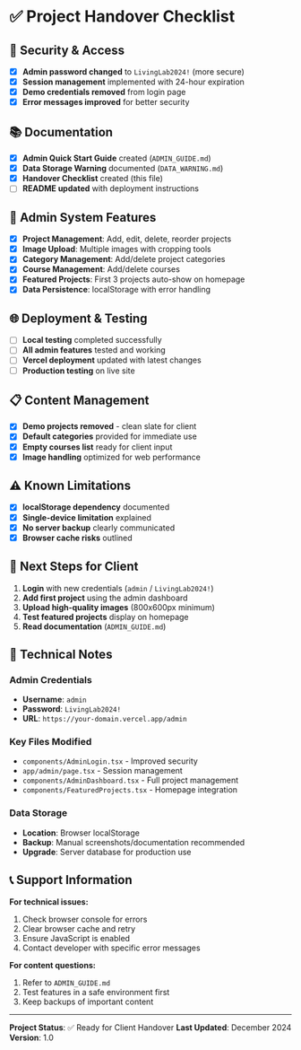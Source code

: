# ✅ Project Handover Checklist

## 🔐 Security & Access

- [x] **Admin password changed** to `LivingLab2024!` (more secure)
- [x] **Session management** implemented with 24-hour expiration
- [x] **Demo credentials removed** from login page
- [x] **Error messages improved** for better security

## 📚 Documentation

- [x] **Admin Quick Start Guide** created (`ADMIN_GUIDE.md`)
- [x] **Data Storage Warning** documented (`DATA_WARNING.md`)
- [x] **Handover Checklist** created (this file)
- [ ] **README updated** with deployment instructions

## 🎯 Admin System Features

- [x] **Project Management**: Add, edit, delete, reorder projects
- [x] **Image Upload**: Multiple images with cropping tools
- [x] **Category Management**: Add/delete project categories
- [x] **Course Management**: Add/delete courses
- [x] **Featured Projects**: First 3 projects auto-show on homepage
- [x] **Data Persistence**: localStorage with error handling

## 🌐 Deployment & Testing

- [ ] **Local testing** completed successfully
- [ ] **All admin features** tested and working
- [ ] **Vercel deployment** updated with latest changes
- [ ] **Production testing** on live site

## 📋 Content Management

- [x] **Demo projects removed** - clean slate for client
- [x] **Default categories** provided for immediate use
- [x] **Empty courses list** ready for client input
- [x] **Image handling** optimized for web performance

## ⚠️ Known Limitations

- [x] **localStorage dependency** documented
- [x] **Single-device limitation** explained
- [x] **No server backup** clearly communicated
- [x] **Browser cache risks** outlined

## 🚀 Next Steps for Client

1. **Login** with new credentials (`admin` / `LivingLab2024!`)
2. **Add first project** using the admin dashboard
3. **Upload high-quality images** (800x600px minimum)
4. **Test featured projects** display on homepage
5. **Read documentation** (`ADMIN_GUIDE.md`)

## 🔧 Technical Notes

### **Admin Credentials**
- **Username**: `admin`
- **Password**: `LivingLab2024!`
- **URL**: `https://your-domain.vercel.app/admin`

### **Key Files Modified**
- `components/AdminLogin.tsx` - Improved security
- `app/admin/page.tsx` - Session management
- `components/AdminDashboard.tsx` - Full project management
- `components/FeaturedProjects.tsx` - Homepage integration

### **Data Storage**
- **Location**: Browser localStorage
- **Backup**: Manual screenshots/documentation recommended
- **Upgrade**: Server database for production use

## 📞 Support Information

**For technical issues:**
1. Check browser console for errors
2. Clear browser cache and retry
3. Ensure JavaScript is enabled
4. Contact developer with specific error messages

**For content questions:**
1. Refer to `ADMIN_GUIDE.md`
2. Test features in a safe environment first
3. Keep backups of important content

---

**Project Status**: ✅ Ready for Client Handover
**Last Updated**: December 2024
**Version**: 1.0
